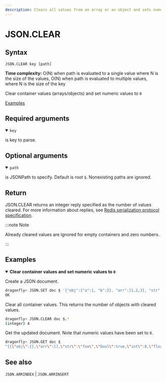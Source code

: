 ```yaml
---
description: Clears all values from an array or an object and sets numeric values to `0`
---
```


# JSON.CLEAR

## Syntax

    JSON.CLEAR key [path]

**Time complexity:** O(N) when path is evaluated to a single value where N is the size of the values, O(N) when path is evaluated to multiple values, where N is the size of the key

Clear container values (arrays/objects) and set numeric values to `0`

[Examples](#examples)

## Required arguments

<details open><summary><code>key</code></summary> 

is key to parse.
</details>

## Optional arguments

<details open><summary><code>path</code></summary> 

is JSONPath to specify. Default is root `$`. Nonexisting paths are ignored.
</details>

## Return

JSON.CLEAR returns an integer reply specified as the number of values cleared. 
For more information about replies, see [Redis serialization protocol specification](https://redis.io/docs/reference/protocol-spec).

:::note Note

 
Already cleared values are ignored for empty containers and zero numbers.


:::

## Examples

<details open>
<summary><b>Clear container values and set numeric values to <code>0</code></b></summary>

Create a JSON document.

``` bash
dragonfly> JSON.SET doc $ '{"obj":{"a":1, "b":2}, "arr":[1,2,3], "str": "foo", "bool": true, "int": 42, "float": 3.14}'
OK
```

Clear all container values. This returns the number of objects with cleared values.

``` bash
dragonfly> JSON.CLEAR doc $.*
(integer) 4
```

Get the updated document. Note that numeric values have been set to `0`.

``` bash
dragonfly> JSON.GET doc $
"[{\"obj\":{},\"arr\":[],\"str\":\"foo\",\"bool\":true,\"int\":0,\"float\":0}]"
```
</details>

## See also

`JSON.ARRINDEX` | `JSON.ARRINSERT` 

